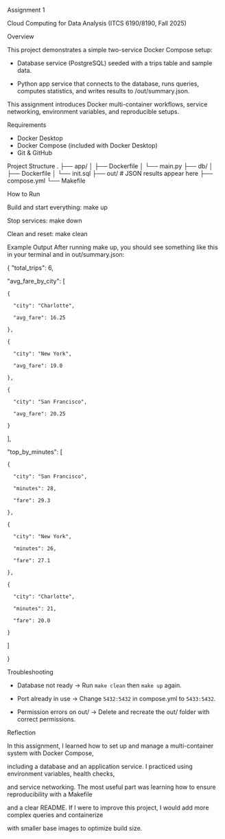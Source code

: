 Assignment 1

Cloud Computing for Data Analysis (ITCS 6190/8190, Fall 2025)

Overview

This project demonstrates a simple two-service Docker Compose setup:

- Database service (PostgreSQL) seeded with a trips table and sample data.
  
- Python app service that connects to the database, runs queries, computes statistics, and writes results to /out/summary.json.
  
This assignment introduces Docker multi-container workflows, service networking, environment variables, and reproducible setups.

Requirements

- Docker Desktop
- Docker Compose (included with Docker Desktop)
- Git & GitHub

Project Structure
.
├── app/
│   ├── Dockerfile
│   └── main.py
├── db/
│   ├── Dockerfile
│   └── init.sql
├── out/               # JSON results appear here
├── compose.yml
└── Makefile

How to Run

Build and start everything:
make up

Stop services:
make down

Clean and reset:
make clean

Example Output
After running make up, you should see something like this in your terminal and in out/summary.json:

{
  "total_trips": 6,
  
  "avg_fare_by_city": [


    {
    
      "city": "Charlotte",
      
      "avg_fare": 16.25
      
    },
    
    {
    
      "city": "New York",
      
      "avg_fare": 19.0
      
    },
    
    {
    
      "city": "San Francisco",
      
      "avg_fare": 20.25
      
    }
    
  ],
  
  "top_by_minutes": [
  
    {
    
      "city": "San Francisco",
      
      "minutes": 28,
      
      "fare": 29.3
      
    },
    
    {
    
      "city": "New York",
      
      "minutes": 26,
      
      "fare": 27.1
      
    },
    
    {
    
      "city": "Charlotte",
      
      "minutes": 21,
      
      "fare": 20.0
      
    }
    
  ]
  
}

Troubleshooting

- Database not ready → Run `make clean` then `make up` again.
  
- Port already in use → Change `5432:5432` in compose.yml to `5433:5432`.
  
- Permission errors on out/ → Delete and recreate the out/ folder with correct permissions.

Reflection

In this assignment, I learned how to set up and manage a multi-container system with Docker Compose, 

including a database and an application service. I practiced using environment variables, health checks, 

and service networking. The most useful part was learning how to ensure reproducibility with a Makefile 

and a clear README. If I were to improve this project, I would add more complex queries and containerize 

with smaller base images to optimize build size.

